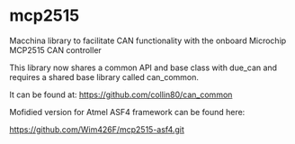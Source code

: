 mcp2515
=======

Macchina library to facilitate CAN functionality with the onboard Microchip MCP2515 CAN controller

This library now shares a common API and base class with due_can and requires a shared base library called can_common. 

It can be found at:
https://github.com/collin80/can_common

Mofidied version for Atmel ASF4 framework can be found here:

https://github.com/Wim426F/mcp2515-asf4.git